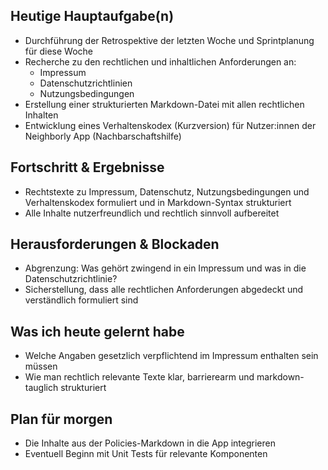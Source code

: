 ## Heutige Hauptaufgabe(n)
- Durchführung der Retrospektive der letzten Woche und Sprintplanung für diese Woche
- Recherche zu den rechtlichen und inhaltlichen Anforderungen an:
  - Impressum
  - Datenschutzrichtlinien
  - Nutzungsbedingungen
- Erstellung einer strukturierten Markdown-Datei mit allen rechtlichen Inhalten
- Entwicklung eines Verhaltenskodex (Kurzversion) für Nutzer:innen der Neighborly App (Nachbarschaftshilfe)

## Fortschritt & Ergebnisse
- Rechtstexte zu Impressum, Datenschutz, Nutzungsbedingungen und Verhaltenskodex formuliert und in Markdown-Syntax strukturiert
- Alle Inhalte nutzerfreundlich und rechtlich sinnvoll aufbereitet

## Herausforderungen & Blockaden
- Abgrenzung: Was gehört zwingend in ein Impressum und was in die Datenschutzrichtlinie?
- Sicherstellung, dass alle rechtlichen Anforderungen abgedeckt und verständlich formuliert sind

## Was ich heute gelernt habe
- Welche Angaben gesetzlich verpflichtend im Impressum enthalten sein müssen
- Wie man rechtlich relevante Texte klar, barrierearm und markdown-tauglich strukturiert

## Plan für morgen
- Die Inhalte aus der Policies-Markdown in die App integrieren 
- Eventuell Beginn mit Unit Tests für relevante Komponenten
